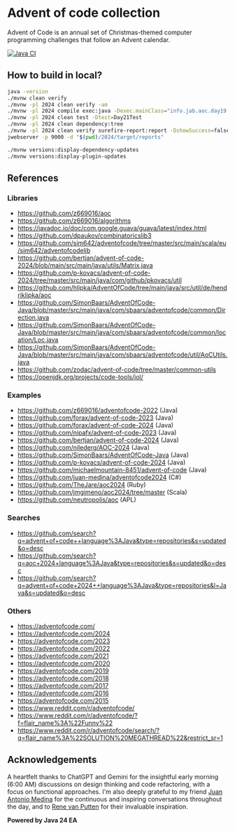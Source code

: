 # Advent of code collection

Advent of Code is an annual set of Christmas-themed computer programming challenges that follow an Advent calendar.

[![Java CI](https://github.com/jabrena/advent-of-code-collection/actions/workflows/maven.yml/badge.svg)](https://github.com/jabrena/advent-of-code-collection/actions/workflows/maven.yml)

## How to build in local?

```bash
java -version
./mvnw clean verify
./mvnw -pl 2024 clean verify -am
./mvnw -pl 2024 compile exec:java -Dexec.mainClass="info.jab.aoc.day19.TowelArrangement"
./mvnw -pl 2024 clean test -Dtest=Day21Test
./mvnw -pl 2024 clean dependency:tree
./mvnw -pl 2024 clean verify surefire-report:report -DshowSuccess=false
jwebserver -p 9000 -d "$(pwd)/2024/target/reports"

./mvnw versions:display-dependency-updates
./mvnw versions:display-plugin-updates
```

## References

### Libraries

- https://github.com/z669016/aoc
- https://github.com/z669016/algorithms
- https://javadoc.io/doc/com.google.guava/guava/latest/index.html
- https://github.com/dpaukov/combinatoricslib3
- https://github.com/sim642/adventofcode/tree/master/src/main/scala/eu/sim642/adventofcodelib
- https://github.com/bertjan/advent-of-code-2024/blob/main/src/main/java/utils/Matrix.java
- https://github.com/p-kovacs/advent-of-code-2024/tree/master/src/main/java/com/github/pkovacs/util
- https://github.com/hlipka/AdventOfCode/tree/main/java/src/util/de/hendriklipka/aoc
- https://github.com/SimonBaars/AdventOfCode-Java/blob/master/src/main/java/com/sbaars/adventofcode/common/Direction.java
- https://github.com/SimonBaars/AdventOfCode-Java/blob/master/src/main/java/com/sbaars/adventofcode/common/location/Loc.java
- https://github.com/SimonBaars/AdventOfCode-Java/blob/master/src/main/java/com/sbaars/adventofcode/util/AoCUtils.java
- https://github.com/zodac/advent-of-code/tree/master/common-utils
- https://openjdk.org/projects/code-tools/jol/

### Examples

- https://github.com/z669016/adventofcode-2022 (Java)
- https://github.com/forax/advent-of-code-2023 (Java)
- https://github.com/forax/advent-of-code-2024 (Java)
- https://github.com/nipafx/advent-of-code-2023 (Java)
- https://github.com/bertjan/advent-of-code-2024 (Java)
- https://github.com/nilederg/AOC-2024 (Java)
- https://github.com/SimonBaars/AdventOfCode-Java (Java)
- https://github.com/p-kovacs/advent-of-code-2024 (Java)
- https://github.com/michaelmountain-8451/advent-of-code (Java)
- https://github.com/juan-medina/adventofcode2024 (C#)
- https://github.com/TheJare/aoc2024 (Ruby)
- https://github.com/jmgimeno/aoc2024/tree/master (Scala)
- https://github.com/neutropolis/aoc (APL)

### Searches

- https://github.com/search?q=advent+of+code++language%3AJava&type=repositories&s=updated&o=desc
- https://github.com/search?q=aoc+2024+language%3AJava&type=repositories&s=updated&o=desc
- https://github.com/search?q=advent+of+code+2024++language%3AJava&type=repositories&l=Java&s=updated&o=desc

### Others

- https://adventofcode.com/
- https://adventofcode.com/2024
- https://adventofcode.com/2023
- https://adventofcode.com/2022
- https://adventofcode.com/2021
- https://adventofcode.com/2020
- https://adventofcode.com/2019
- https://adventofcode.com/2018
- https://adventofcode.com/2017
- https://adventofcode.com/2016
- https://adventofcode.com/2015
- https://www.reddit.com/r/adventofcode/
- https://www.reddit.com/r/adventofcode/?f=flair_name%3A%22Funny%22
- https://www.reddit.com/r/adventofcode/search/?q=flair_name%3A%22SOLUTION%20MEGATHREAD%22&restrict_sr=1

## Acknowledgements

A heartfelt thanks to ChatGPT and Gemini for the insightful early morning (6:00 AM)
discussions on design thinking and code refactoring, with a focus on functional approaches.
I'm also deeply grateful to my friend [Juan Antonio Medina](https://www.github.com/juan-medina)
for the continuous and inspiring conversations throughout the day,
and to [Rene van Putten](https://github.com/z669016/) for their invaluable inspiration.

**Powered by Java 24 EA**
